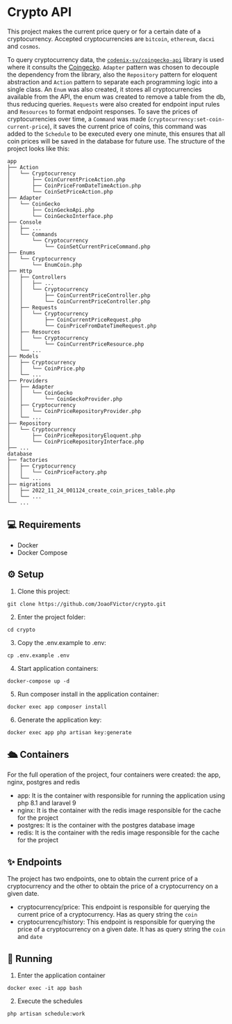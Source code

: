 # Crypto API

This project makes the current price query or for a certain date of a cryptocurrency. Accepted cryptocurrencies are `bitcoin`, `ethereum`, `dacxi` and `cosmos`.

To query cryptocurrency data, the [`codenix-sv/coingecko-api`](https://github.com/codenix-sv/coingecko-api) library is used where it consults the [Coingecko](https://www.coingecko.com/en/api). `Adapter` pattern was chosen to decouple the dependency from the library, also the `Repository` pattern for eloquent abstraction and `Action` pattern to separate each programming logic into a single class. An `Enum` was also created, it stores all cryptocurrencies available from the API, the enum was created to remove a table from the db, thus reducing queries. `Requests` were also created for endpoint input rules and `Resources` to format endpoint responses. To save the prices of cryptocurrencies over time, a `Command` was made (`cryptocurrency:set-coin-current-price`), it saves the current price of coins, this command was added to the `Schedule` to be executed every one minute, this ensures that all coin prices will be saved in the database for future use. The structure of the project looks like this:

```
app
├── Action
│   └── Cryptocurrency
│       ├── CoinCurrentPriceAction.php
│       ├── CoinPriceFromDateTimeAction.php
│       └── CoinSetPriceAction.php
├── Adapter
│   └── CoinGecko
│       ├── CoinGeckoApi.php
│       └── CoinGeckoInterface.php
├── Console
│   ├── ...
│   └── Commands
│       └── Cryptocurrency
│           └── CoinSetCurrentPriceCommand.php
├── Enums
│   └── Cryptocurrency
│       └── EnumCoin.php
├── Http
│   ├── Controllers
│   │   ├── ...
│   │   └── Cryptocurrency
│   │       ├── CoinCurrentPriceController.php
│   │       └── CoinCurrentPriceController.php
│   ├── Requests
│   │   └── Cryptocurrency
│   │       ├── CoinCurrentPriceRequest.php
│   │       └── CoinPriceFromDateTimeRequest.php
│   ├── Resources
│   │   └── Cryptocurrency
│   │       └── CoinCurrentPriceResource.php
│   └── ...
├── Models
│   ├── Cryptocurrency
│   │   └── CoinPrice.php
│   └── ...
├── Providers
│   ├── Adapter
│   │   └── CoinGecko
│   │       └── CoinGeckoProvider.php
│   ├── Cryptocurrency
│   │   └── CoinPriceRepositoryProvider.php
│   └── ...
├── Repository
│   └── Cryptocurrency
│       ├── CoinPriceRepositoryEloquent.php
│       └── CoinPriceRepositoryInterface.php
├── ...
database
├── factories
│   ├── Cryptocurrency
│   │   └── CoinPriceFactory.php
│   └── ...
├── migrations
│   ├── 2022_11_24_001124_create_coin_prices_table.php
│   └── ...
└── ...
```

## 💻 Requirements

 - Docker
 - Docker Compose

## ⚙️ Setup

1. Clone this project:
```
git clone https://github.com/JoaoFVictor/crypto.git
```

2. Enter the project folder:
```
cd crypto
```

3. Copy the .env.example to .env:
```
cp .env.example .env
```

4. Start application containers:
```
docker-compose up -d
```

5. Run composer install in the application container:
```
docker exec app composer install
```

6. Generate the application key:
```
docker exec app php artisan key:generate
```

## 🛳️ Containers
For the full operation of the project, four containers were created: the app, nginx, postgres and redis
- app: It is the container with responsible for running the application using php 8.1 and laravel 9
- nginx: It is the container with the redis image responsible for the cache for the project
- postgres: It is the container with the postgres database image
- redis: It is the container with the redis image responsible for the cache for the project

## ✨ Endpoints
The project has two endpoints, one to obtain the current price of a cryptocurrency and the other to obtain the price of a cryptocurrency on a given date.
- cryptocurrency/price: This endpoint is responsible for querying the current price of a cryptocurrency. Has as query string the `coin`
- cryptocurrency/history: This endpoint is responsible for querying the price of a cryptocurrency on a given date. It has as query string the `coin` and `date`

## 🚀 Running

1. Enter the application container
```
docker exec -it app bash
```

2. Execute the schedules
```
php artisan schedule:work
```
